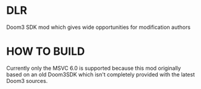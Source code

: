 DLR
===

Doom3 SDK mod which gives wide opportunities for modification authors


HOW TO BUILD
===

Currently only the MSVC 6.0 is supported because this mod originally based on an old Doom3SDK which isn't completely provided with the latest Doom3 sources.